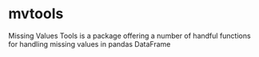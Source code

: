 # mvtools
Missing Values Tools is a package offering a number of handful functions for handling missing values in pandas DataFrame
